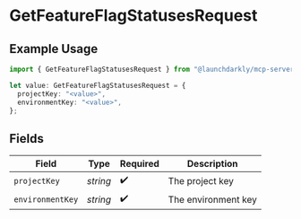 # GetFeatureFlagStatusesRequest

## Example Usage

```typescript
import { GetFeatureFlagStatusesRequest } from "@launchdarkly/mcp-server/models/operations";

let value: GetFeatureFlagStatusesRequest = {
  projectKey: "<value>",
  environmentKey: "<value>",
};
```

## Fields

| Field               | Type                | Required            | Description         |
| ------------------- | ------------------- | ------------------- | ------------------- |
| `projectKey`        | *string*            | :heavy_check_mark:  | The project key     |
| `environmentKey`    | *string*            | :heavy_check_mark:  | The environment key |